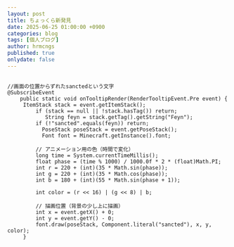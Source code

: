 ```yaml
---
layout: post
title: ちょっくら新発見
date: 2025-06-25 01:00:00 +0900
categories: blog
tags: [個人ブログ]
author: hrmcngs
published: true
onlydate: false
---    
```

<pre><code class="language-java">
//画面の位置からずれたsanctedという文字
@SubscribeEvent
    public static void onTooltipRender(RenderTooltipEvent.Pre event) {
     ItemStack stack = event.getItemStack();
         if (stack == null || !stack.hasTag()) return;
            String feyn = stack.getTag().getString("Feyn");
         if (!"sancted".equals(feyn)) return;
           PoseStack poseStack = event.getPoseStack();
           Font font = Minecraft.getInstance().font;

         // アニメーション用の色（時間で変化）
         long time = System.currentTimeMillis();
         float phase = (time % 1000) / 1000.0f * 2 * (float)Math.PI;
         int r = 220 + (int)(35 * Math.sin(phase));
         int g = 220 + (int)(35 * Math.cos(phase));
         int b = 180 + (int)(55 * Math.sin(phase + 1));

         int color = (r << 16) | (g << 8) | b;

         // 描画位置（背景の少し上に描画）
         int x = event.getX() + 0;
         int y = event.getY() - 0;
         font.draw(poseStack, Component.literal("sancted"), x, y, color);
     }
</code></pre>
